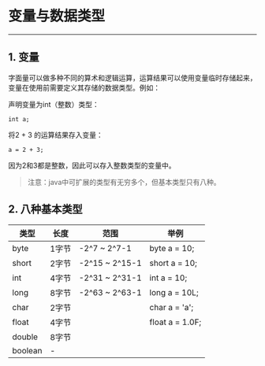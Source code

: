 # 变量与数据类型

***

## 1. 变量
字面量可以做多种不同的算术和逻辑运算，运算结果可以使用变量临时存储起来，变量在使用前需要定义其存储的数据类型。例如：

声明变量为int（整数）类型：
```
int a;
```

将2 + 3 的运算结果存入变量：
```
a = 2 + 3;
```
因为2和3都是整数，因此可以存入整数类型的变量中。

> 注意：java中可扩展的类型有无穷多个，但基本类型只有八种。

## 2. 八种基本类型

| 类型 | 长度 | 范围 | 举例 |
|---|---|---|---|
| byte | 1字节  | -2^7 ~ 2^7-1 | byte a = 10; |
| short | 2字节  | -2^15 ~ 2^15-1 | short a = 10; |
| int | 4字节  | -2^31 ~ 2^31-1 | int a = 10; |
| long | 8字节  | -2^63 ~ 2^63-1 | long a = 10L; |
| char | 2字节  |   | char a = 'a'; |
| float | 4字节  |   | float a = 1.0F; |
| double | 8字节  |   | |
| boolean  | -  |   | |
